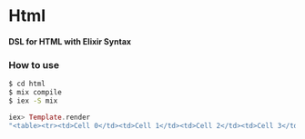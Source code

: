 # Html

#### DSL for HTML with Elixir Syntax

### How to use
```sh
$ cd html
$ mix compile
$ iex -S mix
```
```elixir
iex> Template.render
"<table><tr><td>Cell 0</td><td>Cell 1</td><td>Cell 2</td><td>Cell 3</td><td>Cell 4</td><td>Cell 5</td></tr></table><div>Some Nested Content</div>"
```
